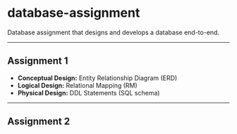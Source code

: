 # database-assignment

Database assignment that designs and develops a database end-to-end.

---

## Assignment 1

* **Conceptual Design:** Entity Relationship Diagram (ERD)
* **Logical Design:** Relational Mapping (RM)
* **Physical Design:** DDL Statements (SQL schema)

---

## Assignment 2